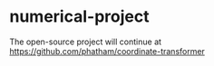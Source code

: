 # numerical-project
The open-source project will continue at https://github.com/phatham/coordinate-transformer
